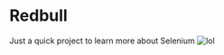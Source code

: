 # Redbull
Just a quick project to learn more about Selenium
![lol](https://i.imgur.com/VmmvlZC.gif)


